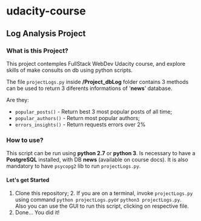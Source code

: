 # udacity-course
## Log Analysis Project
### What is this Project?
This project contemples FullStack WebDev Udacity course, and explore skills of make consults on db using python scripts. 

The file `projectLogs.py` 
inside **/Project_dbLog** folder contains 3 methods can be used to return 3 diferents informations of '**news**' database. 

Are they: 
+ `popular_posts()` - Return best 3 most popular posts of all time; 
+ `popular_authors()` - Return most popular authors; 
+ `errors_insights()` - Return requests errors over 2%

### How to use?
This script can be run using **python 2.7** or **python 3**. Is necessary to have a **PostgreSQL** installed, with DB **news** (available on course 
docs). It is also mandatory to have `psycopg2` lib to run `projectLogs.py`.

#### Let's get Started
1. Clone this repository; 2. If you are on a terminal, invoke `projectLogs.py` using command `python projectLogs.py`or `python3 projectLogs.py`.  
Also you can use the GUI to run this script, clicking on respective file.
3. Done... You did it!
